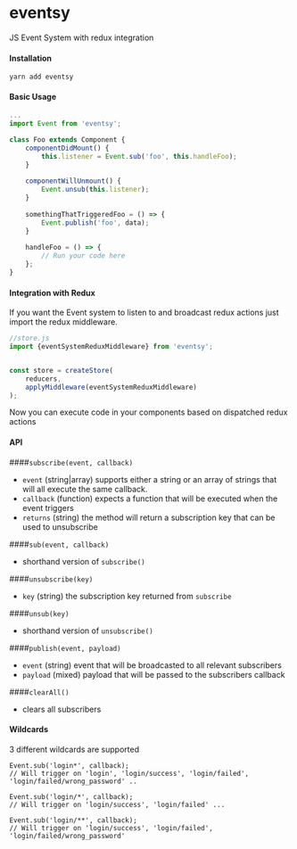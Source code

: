 # eventsy
JS Event System with redux integration

#### Installation

```
yarn add eventsy
```

#### Basic Usage

```javascript
...
import Event from 'eventsy';

class Foo extends Component {
    componentDidMount() {
        this.listener = Event.sub('foo', this.handleFoo);
    }
    
    componentWillUnmount() {
        Event.unsub(this.listener);
    }
    
    somethingThatTriggeredFoo = () => {
        Event.publish('foo', data);
    }
    
    handleFoo = () => {
        // Run your code here
    };
}
```

#### Integration with Redux

If you want the Event system to listen to and broadcast redux actions just import the redux middleware.

```javascript
//store.js
import {eventSystemReduxMiddleware} from 'eventsy';


const store = createStore(
    reducers,
    applyMiddleware(eventSystemReduxMiddleware)
);
```
Now you can execute code in your components based on dispatched redux actions

#### API

####``subscribe(event, callback)`` 

* ``event`` (string|array) supports either a string or an array of strings that will all execute the same callback.
* ``callback`` (function) expects a function that will be executed when the event triggers
* `returns` (string) the method will return a subscription key that can be used to unsubscribe

####``sub(event, callback)``
* shorthand version of ``subscribe()``

####``unsubscribe(key)``
* ``key`` (string) the subscription key returned from ``subscribe``

####`unsub(key)`
* shorthand version of `unsubscribe()`

####`publish(event, payload)`
* `event` (string) event that will be broadcasted to all relevant subscribers
* `payload` (mixed) payload that will be passed to the subscribers callback

####`clearAll()`
* clears all subscribers


#### Wildcards
3 different wildcards are supported

```
Event.sub('login*', callback);
// Will trigger on 'login', 'login/success', 'login/failed', 'login/failed/wrong_password' ..

Event.sub('login/*', callback);
// Will trigger on 'login/success', 'login/failed' ...

Event.sub('login/**', callback);
// Will trigger on 'login/success', 'login/failed', 'login/failed/wrong_password'
```

